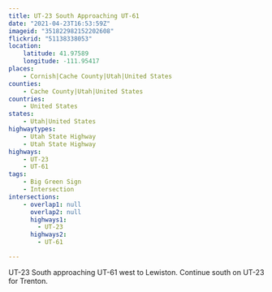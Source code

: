 ```yaml
---
title: UT-23 South Approaching UT-61
date: "2021-04-23T16:53:59Z"
imageid: "351822982152202608"
flickrid: "51138338053"
location:
    latitude: 41.97589
    longitude: -111.95417
places:
    - Cornish|Cache County|Utah|United States
counties:
    - Cache County|Utah|United States
countries:
    - United States
states:
    - Utah|United States
highwaytypes:
    - Utah State Highway
    - Utah State Highway
highways:
    - UT-23
    - UT-61
tags:
    - Big Green Sign
    - Intersection
intersections:
    - overlap1: null
      overlap2: null
      highways1:
        - UT-23
      highways2:
        - UT-61

---
```

UT-23 South approaching UT-61 west to Lewiston.  Continue south on UT-23 for Trenton.